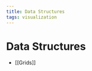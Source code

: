```yaml
---
title: Data Structures
tags: visualization
---
```


# Data Structures
- [[Grids]]




























































